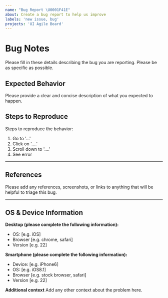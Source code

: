 ```yaml
---
name: "Bug Report \U0001F41E"
about: Create a bug report to help us improve
labels: 'new issue, bug'
projects: 'UI Agile Board'
---
```


# Bug Notes

Please fill in these details describing the bug you are reporting. Please be as specific as possible.

## Expected Behavior

Please provide a clear and concise description of what you expected to happen.

## Steps to Reproduce

Steps to reproduce the behavior:

1. Go to '...'
2. Click on '....'
3. Scroll down to '....'
4. See error

---

## References

Please add any references, screenshots, or links to anything that will be helpful to triage this bug.

---

## OS & Device Information

**Desktop (please complete the following information):**

- OS: [e.g. iOS]
- Browser [e.g. chrome, safari]
- Version [e.g. 22]

**Smartphone (please complete the following information):**

- Device: [e.g. iPhone6]
- OS: [e.g. iOS8.1]
- Browser [e.g. stock browser, safari]
- Version [e.g. 22]

**Additional context**
Add any other context about the problem here.
